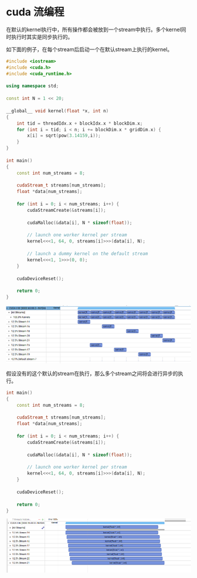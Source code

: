 # cuda 流编程

在默认的kernel执行中，所有操作都会被放到一个stream中执行。多个kernel同时执行时其实是同步执行的。

如下面的例子，在每个stream后启动一个在默认stream上执行的kernel。

```cpp
#include <iostream>
#include <cuda.h>
#include <cuda_runtime.h>

using namespace std;

const int N = 1 << 20;

__global__ void kernel(float *x, int n)
{
    int tid = threadIdx.x + blockIdx.x * blockDim.x;
    for (int i = tid; i < n; i += blockDim.x * gridDim.x) {
        x[i] = sqrt(pow(3.14159,i));
    }
}

int main()
{
    const int num_streams = 8;

    cudaStream_t streams[num_streams];
    float *data[num_streams];

    for (int i = 0; i < num_streams; i++) {
        cudaStreamCreate(&streams[i]);
 
        cudaMalloc(&data[i], N * sizeof(float));
        
        // launch one worker kernel per stream
        kernel<<<1, 64, 0, streams[i]>>>(data[i], N);

        // launch a dummy kernel on the default stream
        kernel<<<1, 1>>>(0, 0);
    }

    cudaDeviceReset();

    return 0;
} 
```

![alt text](image.png)


假设没有的这个默认的stream在执行，那么多个stream之间将会进行异步的执行。

```cpp
int main()
{
    const int num_streams = 8;

    cudaStream_t streams[num_streams];
    float *data[num_streams];

    for (int i = 0; i < num_streams; i++) {
        cudaStreamCreate(&streams[i]);
 
        cudaMalloc(&data[i], N * sizeof(float));
        
        // launch one worker kernel per stream
        kernel<<<1, 64, 0, streams[i]>>>(data[i], N);
    }

    cudaDeviceReset();

    return 0;
} 
```

![alt text](image-1.png)